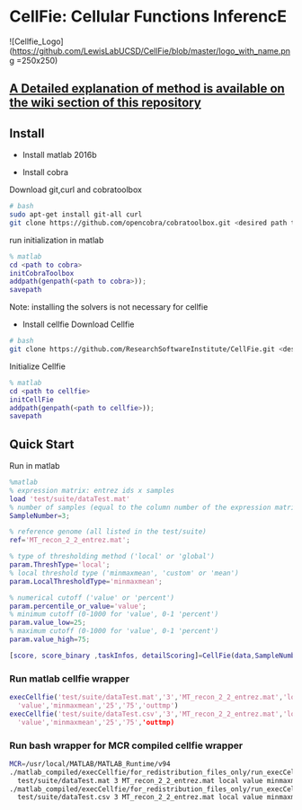 # **CellFie**: Cellular Functions InferencE

![Cellfie_Logo](https://github.com/LewisLabUCSD/CellFie/blob/master/logo_with_name.png =250x250)

## [A Detailed explanation of method is available on the wiki section of this repository](https://github.com/LewisLabUCSD/CellFie/wiki)

## Install

- Install matlab 2016b

- Install cobra

Download git,curl and cobratoolbox
```bash
# bash
sudo apt-get install git-all curl
git clone https://github.com/opencobra/cobratoolbox.git <desired path to cobra>/cobratoolbox
```
run initialization in matlab
```matlab
% matlab
cd <path to cobra>
initCobraToolbox
addpath(genpath(<path to cobra>));
savepath
```
Note: installing the solvers is not necessary for cellfie

- Install cellfie
Download Cellfie
```bash
# bash
git clone https://github.com/ResearchSoftwareInstitute/CellFie.git <desired path to cellfie>/CellFie
```
Initialize Cellfie
```matlab
% matlab
cd <path to cellfie>
initCellFie
addpath(genpath(<path to cellfie>));
savepath
```
## Quick Start
Run in matlab
```matlab
%matlab
% expression matrix: entrez ids x samples
load 'test/suite/dataTest.mat'
% number of samples (equal to the column number of the expression matrix
SampleNumber=3;

% reference genome (all listed in the test/suite)
ref='MT_recon_2_2_entrez.mat';

% type of thresholding method ('local' or 'global')
param.ThreshType='local';
% local threshold type ('minmaxmean', 'custom' or 'mean')
param.LocalThresholdType='minmaxmean';

% numerical cutoff ('value' or 'percent')
param.percentile_or_value='value';
% minimum cutoff (0-1000 for 'value', 0-1 'percent')
param.value_low=25;
% maximum cutoff (0-1000 for 'value', 0-1 'percent')
param.value_high=75;

[score, score_binary ,taskInfos, detailScoring]=CellFie(data,SampleNumber,ref,param);
```
### Run matlab cellfie wrapper

```matlab
execCellfie('test/suite/dataTest.mat','3','MT_recon_2_2_entrez.mat','local',
  'value','minmaxmean','25','75','outtmp')
execCellfie('test/suite/dataTest.csv','3','MT_recon_2_2_entrez.mat','local',
  'value','minmaxmean','25','75','outtmp)
```
### Run bash wrapper for MCR compiled cellfie wrapper
```bash
MCR=/usr/local/MATLAB/MATLAB_Runtime/v94
./matlab_compiled/execCellfie/for_redistribution_files_only/run_execCellfie.sh $MCR 
  test/suite/dataTest.mat 3 MT_recon_2_2_entrez.mat local value minmaxmean 25 75 outtmp
./matlab_compiled/execCellfie/for_redistribution_files_only/run_execCellfie.sh $MCR
  test/suite/dataTest.csv 3 MT_recon_2_2_entrez.mat local value minmaxmean 25 75 outtmp
```
